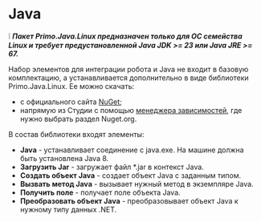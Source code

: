 ﻿# Java
:grey_exclamation: ***Пакет **Primo.Java.Linux** предназначен только для ОС семейства Linux и требует предустановленной Java JDK >= 23 или Java JRE >= 67.***

Набор элементов для интеграции робота и Java не входит в базовую комплектацию, а устанавливается дополнительно в виде библиотеки Primo.Java.Linux. Ее можно скачать:
* с официального сайта [NuGet](https://www.nuget.org/packages/Primo.Java.Linux);
* напрямую из Студии с помощью [менеджера зависимостей](https://docs.primo-rpa.ru/primo-rpa/primo-studio/projects/manage-dependencies#menedzher-zavisimostei), где нужно выбрать раздел Nuget.org.

В состав библиотеки входят элементы:
* **Java** - устанавливает соединение с java.exe. На машине должна быть установлена Java 8.
*  **Загрузить Jar** - загружает файл \*.jar в контекст Java.
*  **Создать объект Java** - создает объект Java с заданным типом.
*  **Вызвать метод Java** - вызывает нужный метод в экземпляре Java.
*  **Получить поле** - получает поле объекта Java.
*  **Преобразовать объект Java** -  преобразовывает объект Java к нужному типу данных .NET.
